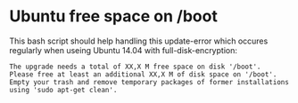 # Ubuntu free space on /boot

This bash script should help handling this update-error which occures regularly when useing Ubuntu 14.04 with full-disk-encryption:
```
The upgrade needs a total of XX,X M free space on disk '/boot'. 
Please free at least an additional XX,X M of disk space on '/boot'. 
Empty your trash and remove temporary packages of former installations using 'sudo apt-get clean'.
```


